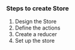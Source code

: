### Steps to create Store

1. Design the Store
2. Define the actions
3. Create a reducer
4. Set up the store